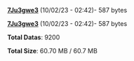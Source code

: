 [**7Ju3gwe3**](/data/7Ju3gwe3.txt) (10/02/23 - 02:42)- 587 bytes

[**7Ju3gwe3**](/data/7Ju3gwe3.txt) (10/02/23 - 02:42)- 587 bytes

**Total Datas**: 9200

**Total Size**: 60.70 MB / 60.7 MB